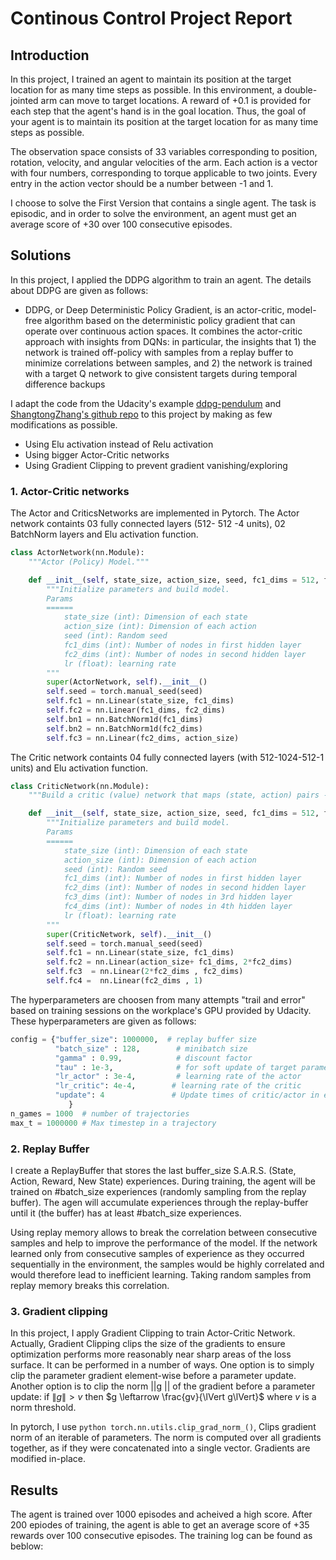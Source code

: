 # Continous Control Project Report

## Introduction

In this project, I trained an agent to maintain its position at the target location for as many time steps as possible. In this environment, a double-jointed arm can move to target locations. A reward of +0.1 is provided for each step that the agent's hand is in the goal location. Thus, the goal of your agent is to maintain its position at the target location for as many time steps as possible.

The observation space consists of 33 variables corresponding to position, rotation, velocity, and angular velocities of the arm. Each action is a vector with four numbers, corresponding to torque applicable to two joints. Every entry in the action vector should be a number between -1 and 1.

I choose to solve the First Version that contains a single agent. The task is episodic, and in order to solve the environment, an agent must get an average score of +30 over 100 consecutive episodes.

## Solutions
In this project, I applied the DDPG algorithm to train an agent. The details about DDPG are given as follows:
* DDPG, or Deep Deterministic Policy Gradient, is an actor-critic, model-free algorithm based on the deterministic policy gradient that can operate over continuous action spaces. It combines the actor-critic approach with insights from DQNs: in particular, the insights that 1) the network is trained off-policy with samples from a replay buffer to minimize correlations between samples, and 2) the network is trained with a target Q network to give consistent targets during temporal difference backups

I adapt the code from the Udacity's example [ddpg-pendulum](https://github.com/udacity/deep-reinforcement-learning/tree/master/ddpg-pendulum) and [ShangtongZhang's github repo](https://github.com/ShangtongZhang/reinforcement-learning-an-introduction) to this project by making as few modifications as possible.

- Using Elu activation instead of Relu activation
- Using bigger Actor-Critic networks
- Using Gradient Clipping to prevent gradient vanishing/exploring

### 1. Actor-Critic networks

The Actor and CriticsNetworks are implemented in Pytorch. The Actor network containts 03 fully connected layers (512- 512 -4 units), 02 BatchNorm layers and Elu activation function. 

```python
class ActorNetwork(nn.Module):
    """Actor (Policy) Model."""

    def __init__(self, state_size, action_size, seed, fc1_dims = 512, fc2_dims = 512):
        """Initialize parameters and build model.
        Params
        ======
            state_size (int): Dimension of each state
            action_size (int): Dimension of each action
            seed (int): Random seed
            fc1_dims (int): Number of nodes in first hidden layer
            fc2_dims (int): Number of nodes in second hidden layer            
            lr (float): learning rate
        """
        super(ActorNetwork, self).__init__()
        self.seed = torch.manual_seed(seed)
        self.fc1 = nn.Linear(state_size, fc1_dims)
        self.fc2 = nn.Linear(fc1_dims, fc2_dims)
        self.bn1 = nn.BatchNorm1d(fc1_dims)
        self.bn2 = nn.BatchNorm1d(fc2_dims)
        self.fc3 = nn.Linear(fc2_dims, action_size) 
```

The Critic network containts 04 fully connected layers (with 512-1024-512-1 units) and Elu activation function.

```python
class CriticNetwork(nn.Module):
    """Build a critic (value) network that maps (state, action) pairs -> Q-values."""

    def __init__(self, state_size, action_size, seed, fc1_dims = 512, fc2_dims = 512):
        """Initialize parameters and build model.
        Params
        ======
            state_size (int): Dimension of each state
            action_size (int): Dimension of each action
            seed (int): Random seed
            fc1_dims (int): Number of nodes in first hidden layer
            fc2_dims (int): Number of nodes in second hidden layer
            fc3_dims (int): Number of nodes in 3rd hidden layer
            fc4_dims (int): Number of nodes in 4th hidden layer
            lr (float): learning rate
        """
        super(CriticNetwork, self).__init__()
        self.seed = torch.manual_seed(seed)
        self.fc1 = nn.Linear(state_size, fc1_dims)
        self.fc2 = nn.Linear(action_size+ fc1_dims, 2*fc2_dims)
        self.fc3  = nn.Linear(2*fc2_dims , fc2_dims)  
        self.fc4 =  nn.Linear(fc2_dims , 1)
```

The hyperparameters are choosen from many attempts "trail and error" based on training sessions on the workplace's GPU provided by Udacity. These hyperparameters are given as follows:

```python
config = {"buffer_size": 1000000,  # replay buffer size
          "batch_size" : 128,        # minibatch size
          "gamma" : 0.99,            # discount factor
          "tau" : 1e-3,              # for soft update of target parameters
          "lr_actor" : 3e-4,         # learning rate of the actor 
          "lr_critic": 4e-4,        # learning rate of the critic
          "update": 4               # Update times of critic/actor in each trajectory
             }
n_games = 1000  # number of trajectories
max_t = 1000000 # Max timestep in a trajectory
```
### 2. Replay Buffer 
I create a ReplayBuffer that stores the last buffer_size S.A.R.S. (State, Action, Reward, New State) experiences.  During training, the agent will be trained on  #batch_size experiences (randomly sampling from the replay buffer). The agen will accumulate experiences through the replay-buffer until it (the buffer) has at least #batch_size experiences. 

Using replay memory allows to break the correlation between consecutive samples and help to improve the performance of the model. If the network learned only from consecutive samples of experience as they occurred sequentially in the environment, the samples would be highly correlated and would therefore lead to inefficient learning. Taking random samples from replay memory breaks this correlation.

### 3. Gradient clipping
In this project, I apply Gradient Clipping to train Actor-Critic Network. Actually, Gradient Clipping clips the size of the gradients to ensure optimization performs more reasonably near sharp areas of the loss surface. It can be performed in a number of ways. One option is to simply clip the parameter gradient element-wise before a parameter update. Another option is to clip the norm ||g || of the gradient  before a parameter update:
if $\lVert g\lVert > v$ then  $g \leftarrow \frac{gv}{\lVert g\lVert}$    where  $v$ is a norm threshold.

In pytorch, I use ```python torch.nn.utils.clip_grad_norm_()```, Clips gradient norm of an iterable of parameters. The norm is computed over all gradients together, as if they were concatenated into a single vector. Gradients are modified in-place.

## Results
The agent is trained over 1000 episodes and acheived a high score. After 200 epiodes of training, the agent is able to get an average score of +35 rewards over 100 consecutive episodes. The training log can be found as beblow:


